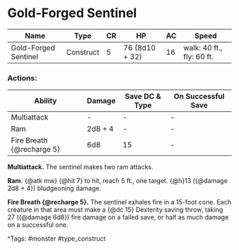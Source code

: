 # Gold-Forged Sentinel

| Name | Type | CR | HP | AC | Speed |
|------|------|----|----|----|-------|
| Gold-Forged Sentinel | Construct | 5 | 76 (8d10 + 32) | 16 | walk: 40 ft., fly: 60 ft. |

### Actions:

| Ability | Damage | Save DC & Type | On Successful Save |
|---------|--------|----------------|--------------------|
| Multiattack | - | - | - |
| Ram | 2d8 + 4 | - | - |
| Fire Breath {@recharge 5} | 6d8 | 15 | - |


**Multiattack.** The sentinel makes two ram attacks.

**Ram.** {@atk mw} {@hit 7} to hit, reach 5 ft., one target. {@h}13 ({@damage 2d8 + 4}) bludgeoning damage.

**Fire Breath {@recharge 5}.** The sentinel exhales fire in a 15-foot cone. Each creature in that area must make a {@dc 15} Dexterity saving throw, taking 27 ({@damage 6d8}) fire damage on a failed save, or half as much damage on a successful one.

^Tags: #monster #type_construct